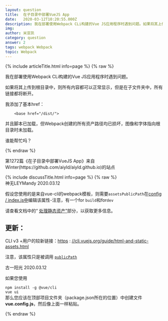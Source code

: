 ```yaml
---
layout: question
title:  在子目录中部署VueJS App
date:   2020-03-12T10:20:55.000Z
description: 我在部署使用Webpack CLi构建的Vue JS应用程序时遇到问题。如果将其上传到根目录中，则所有内容都可以正常显示，但是在子文件夹中，所有链接都...
img: 
author: 米亚凯
category: question
answer: 2
tags: webpack Webpack
topic: Webpack
---
```

<div class="article-root">
  <div class="article">
    {% include articleTitle.html info=page %}
    {% raw %}
    <div class="article-content"><p><font style="vertical-align: inherit;"><font style="vertical-align: inherit;">我在部署使用Webpack CLi构建的Vue JS应用程序时遇到问题。</font></font></p>

<p><font style="vertical-align: inherit;"><font style="vertical-align: inherit;">如果将其上传到根目录中，则所有内容都可以正常显示，但是在子文件夹中，所有链接都将断开。</font></font></p>

<p><font style="vertical-align: inherit;"><font style="vertical-align: inherit;">我添加了基本href：</font></font></p>

<pre><code>    &lt;base href="/dist/"&gt;
</code></pre>

<p><font style="vertical-align: inherit;"><font style="vertical-align: inherit;">并且脚本已加载，但Webpack创建的所有资产路径均已损坏，图像和字体指向根目录时未加载。</font></font></p>

<p><font style="vertical-align: inherit;"><font style="vertical-align: inherit;">谁能帮忙吗？</font></font></p></div>
    {% endraw %}
  </div>
  <p class="winter_mark">第1272篇《在子目录中部署VueJS App》来自Winter(https://github.com/aiyld/aiyld.github.io)的站点</p>
  <div class="discuss-wrapper">
    {% include discussTitle.html info=page %}
    {% raw %}
    <div class="discuss-list">
    <div class="discuss-item">
        <div class="discuss-parent">
          <div class="discuss-meta">
            <span class="discuss-user">神无LEYMandy</span>
            <span class="discuss-time">2020.03.12</span>
          </div>
          <div class="discuss-comment"><p><font style="vertical-align: inherit;"><font style="vertical-align: inherit;">假设您使用的是来自vue-cli的webpack模板，则需要</font></font><code>assetsPublicPath</code><font style="vertical-align: inherit;"><font style="vertical-align: inherit;">在</font></font><a href="https://github.com/vuejs-templates/webpack/blob/2e7aad5a3f9ebf1c249a68ca1a8fbd6ebeac5bcc/template/config/index.js#L10" rel="noreferrer"><font style="vertical-align: inherit;"><font style="vertical-align: inherit;">config / index.js中</font></font></a><font style="vertical-align: inherit;"><font style="vertical-align: inherit;">编辑该</font><font style="vertical-align: inherit;">属性</font><font style="vertical-align: inherit;">-注意，有一个for </font></font><code>build</code><font style="vertical-align: inherit;"><font style="vertical-align: inherit;">和for</font></font><code>dev</code></p>

<p><font style="vertical-align: inherit;"><font style="vertical-align: inherit;">请查看</font><font style="vertical-align: inherit;">文档中的“ </font></font><a href="http://vuejs-templates.github.io/webpack/static.html" rel="noreferrer"><font style="vertical-align: inherit;"><font style="vertical-align: inherit;">处理静态资产”</font></font></a><font style="vertical-align: inherit;"><font style="vertical-align: inherit;">部分，以获取更多信息。</font></font></p>

<h2><font style="vertical-align: inherit;"><font style="vertical-align: inherit;">更新：</font></font></h2>

<p><font style="vertical-align: inherit;"><font style="vertical-align: inherit;">CLI v3 +用户的较新链接：</font><a href="https://cli.vuejs.org/guide/html-and-static-assets.html" rel="noreferrer"><font style="vertical-align: inherit;">https</font></a><font style="vertical-align: inherit;"> : </font></font><a href="https://cli.vuejs.org/guide/html-and-static-assets.html" rel="noreferrer"><font style="vertical-align: inherit;"><font style="vertical-align: inherit;">//cli.vuejs.org/guide/html-and-static-assets.html</font></font></a></p>

<p><font style="vertical-align: inherit;"><font style="vertical-align: inherit;">注意，该属性只是被调用 </font></font><a href="https://cli.vuejs.org/config/#publicpath" rel="noreferrer"><code>publicPath</code></a></p></div>
        </div></div><div class="discuss-item">
        <div class="discuss-parent">
          <div class="discuss-meta">
            <span class="discuss-user">古一阳光</span>
            <span class="discuss-time">2020.03.12</span>
          </div>
          <div class="discuss-comment"><p><font style="vertical-align: inherit;"><font style="vertical-align: inherit;">如果您使用</font></font></p>

<p><code>npm install -g @vue/cli
vue ui
</code><font style="vertical-align: inherit;"><font style="vertical-align: inherit;">
那么您应该</font><font style="vertical-align: inherit;">在顶部项目文件夹（package.json所在的位置）中</font><font style="vertical-align: inherit;">创建文件</font></font><strong><font style="vertical-align: inherit;"><font style="vertical-align: inherit;">vue.config.js</font></font></strong><font style="vertical-align: inherit;"><font style="vertical-align: inherit;">，</font><font style="vertical-align: inherit;">然后</font><font style="vertical-align: inherit;">像上面一样粘贴。</font></font></p></div>
        </div></div>
    </div>
    {% endraw %}
  </div>
<div>
